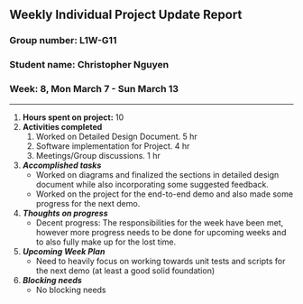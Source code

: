 ## Weekly Individual Project Update Report
### Group number: L1W-G11
### Student name: Christopher Nguyen
### Week: 8, Mon March 7 - Sun March 13
___
1. **Hours spent on project:**
   10
2. **Activities completed**
   1. Worked on Detailed Design Document. 5 hr
   2. Software implementation for Project. 4 hr
   3. Meetings/Group discussions. 1 hr
3. ***Accomplished tasks***
   - Worked on diagrams and finalized the sections in detailed design document while also incorporating some suggested feedback.
   - Worked on the project for the end-to-end demo and also made some progress for the next demo. 
4. ***Thoughts on progress***
   - Decent progress: The responsibilities for the week have been met, however more progress needs to be done for upcoming weeks and to also fully make up for the lost time.
5. ***Upcoming Week Plan***
   - Need to heavily focus on working towards unit tests and scripts for the next demo (at least a good solid foundation)
6. ***Blocking needs***
   - No blocking needs
